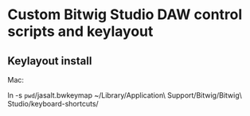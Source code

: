# Custom Bitwig Studio DAW control scripts and keylayout

## Keylayout install

Mac: 

ln -s `pwd`/jasalt.bwkeymap ~/Library/Application\ Support/Bitwig/Bitwig\ Studio/keyboard-shortcuts/

